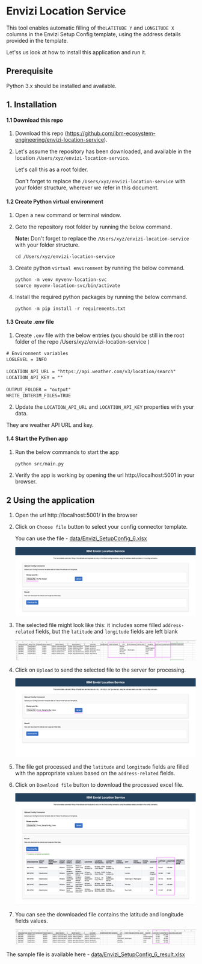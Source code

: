 # Envizi Location Service

This tool enables automatic filling of the`LATITUDE Y` and `LONGITUDE X` columns in the Envizi Setup Config template, using the address details provided in the template.

Let'ss us look at how to install this application and run it.

## Prerequisite

Python 3.x should be installed and available.

## 1. Installation

#### 1.1 Download this repo

1. Download this repo (https://github.com/ibm-ecosystem-engineering/envizi-location-service). 

2. Let's assume the repository has been downloaded, and available in the location `/Users/xyz/envizi-location-service`.

    Let's call this as a root folder.

    Don't forget to replace the `/Users/xyz/envizi-location-service` with your folder structure, wherever we refer in this document.

#### 1.2 Create Python virtual environment

1. Open a new command or terminal window.

2. Goto the repository root folder by running the below command.

    **Note:** Don't forget to replace the `/Users/xyz/envizi-location-service` with your folder structure.

    ```
    cd /Users/xyz/envizi-location-service
    ```

3. Create python `virtual environment` by running the below command.

    ```
    python -m venv myvenv-location-svc
    source myvenv-location-svc/bin/activate
    ```

4. Install the required python packages by running the below command.
    ```
    python -m pip install -r requirements.txt
    ```

#### 1.3 Create .env file

1. Create `.env` file with the below entries (you should be still in the root folder of the repo /Users/xyz/envizi-location-service )

```
# Environment variables
LOGLEVEL = INFO

LOCATION_API_URL = "https://api.weather.com/v3/location/search"
LOCATION_API_KEY = ""

OUTPUT_FOLDER = "output"
WRITE_INTERIM_FILES=TRUE
```

2. Update the `LOCATION_API_URL` and `LOCATION_API_KEY` properties with your data.

They are weather API URL and key.

#### 1.4 Start the Python app

1. Run the below commands to start the app

    ```
    python src/main.py
 
    ```

2. Verify the app is working by opening the url  http://localhost:5001 in your browser.


## 2 Using the application

1. Open the url http://localhost:5001/ in the browser

2. Click on `Choose file` button to select your config connector template. 

    You can use the file - [data/Envizi_SetupConfig_6.xlsx](../data/Envizi_SetupConfig_6.xlsx)  

    <img src="images/image11.png">

3. The selected file might look like this: it includes some filled `address-related` fields, but the `latitude` and `longitude` fields are left blank

    <img src="images/image12.png">

4. Click on `Upload` to send the selected file to the server for processing.

    <img src="images/image13.png">

5. The file got processed and the `latitude` and `longitude` fields are filled with the appropriate values based on the `address-related` fields.

6. Click on `Download file` button to download the processed excel file.

    <img src="images/image14.png">

7. You can see the downloaded file contains the latitude and longitude fields values.

    <img src="images/image15.png">

The sample file is available here - [data/Envizi_SetupConfig_6_result.xlsx](../data/Envizi_SetupConfig_6_result.xlsx)  
